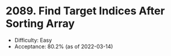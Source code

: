 # 2089. Find Target Indices After Sorting Array
- Difficulty: Easy
- Acceptance: 80.2% (as of 2022-03-14)
